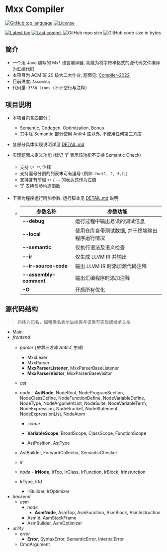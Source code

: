 # Mxx Compiler

[![GitHub top language](https://img.shields.io/github/languages/top/PaperL/Mxx-Compiler)](http://jdk.java.net/17/)
[![License](https://img.shields.io/github/license/PaperL/Mxx-Compiler)](https://www.gnu.org/licenses/gpl-3.0.html)

[![Latest tag](https://img.shields.io/github/v/tag/PaperL/Mxx-Compiler)](https://github.com/PaperL/Mxx-Compiler/tags)
[![Last commit](https://img.shields.io/github/last-commit/PaperL/Mxx-Compiler)](https://github.com/PaperL/Mxx-Compiler/commits/)
![GitHub repo size](https://img.shields.io/github/repo-size/PaperL/Mxx-Compiler)
![GitHub code size in bytes](https://img.shields.io/github/languages/code-size/PaperL/Mxx-Compiler)

## 简介

- 一个用 Java 编写的 Mx* 语言编译器, 功能为将字符串格式的源代码文件编译为汇编代码
- 本项目为 ACM 班 20 级大二大作业, 题面见: [Compiler-2022](https://github.com/ACMClassCourses/Compiler-Design-Implementation)
- 目前进度: `Assembly`
- 代码量: `3368 lines`（不计空行与注释）



## 项目说明

- 本项目包含四部分：
  - Semantic, Codegen, Optimization, Bonus
  - 其中除 Semantic 部分使用 Antlr4 库以外, 不使用任何第三方库
  
- 各部分具体实现说明详见 [DETAIL.md](https://github.com/PaperL/Mxx-Compiler/blob/main/DETAIL.md)

- 实现题面未定义功能 (标记 🍸 表示该功能不支持 Semantic Check)
  - 支持 ` \* *\ ` 注释
  - 支持逗号分割的列表末可有逗号 (例如: `fun(1, 2, 3,);`)
  - 支持含有前缀 `++` / `--` 的表达式作为左值
  - 🍸 支持含参构造函数
  
- 下表为程序运行附加参数, 运行脚本见 [DETAIL.md](https://github.com/PaperL/Mxx-Compiler/blob/main/DETAIL.md) 说明

  - | 参数名称               | 参数功能                                       |
    | ---------------------- | ---------------------------------------------- |
    | **--debug**            | 运行过程中输出易读的调试信息                   |
    | **--local**            | 使用仓库自带测试数据, 并于终端输出程序运行情况 |
    | **--semantic**         | 仅执行语法及语义检查                           |
    | **--ir**               | 仅生成 LLVM IR 并输出                          |
    | **--ir-source-code**   | 输出 LLVM IR 时添加源代码注释                  |
    | **--assembly-comment** | 输出汇编程序时添加注释                         |
    | **-O**                 | 开启所有优化                                   |



## 源代码结构

> 斜体为包名，加粗类名表示后续类与该类有实现或继承关系

- Main
- *frontend*
    - *parser (由第三方库 Antlr4 生成)*
        - MxxLexer
        - MxxParser
        - **MxxParserListener**, MxxParserBaseListener
        - **MxxParserVisitor**, MxxParserBaseVisitor
        
    - *ast*
    - *node*
            - **AstNode**, NodeRoot, NodeProgramSection, NodeClassDefine, NodeFunctionDefine, NodeVariableDefine, NodeType, NodeArgumentList, NodeSuite, NodeVariableTerm, NodeExpression, NodeBracket, NodeStatement, NodeExpressionList, NodeAtom
    
        - *scope*
        - **VariableScope**, BroadScope, ClassScope, FunctionScope
    
        - AstPosition, AstType
    - AstBuilder, ForwardCollector, SemanticChecker
    
    - *ir*
    - *node*
            - **IrNode**, IrTop, IrClass, IrFunction, IrBlock, IrInsturction
    - IrType, IrId
        - IrBuilder, IrOptimizer
- *backend*
    - *asm*
        - *node*
            - **AsmNode**, AsmTop, AsmFunction, AsmBlock, AsmInstruction
        - AsmId, AsmStackFrame
        - AsmBuilder, AsmOptimizer
- *utility*
    - *error*
        - **Error**, SyntaxError, SemanticError, InternalError
    - CmdArgument